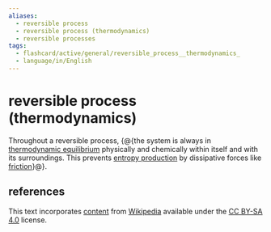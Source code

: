```yaml
---
aliases:
  - reversible process
  - reversible process (thermodynamics)
  - reversible processes
tags:
  - flashcard/active/general/reversible_process__thermodynamics_
  - language/in/English
---
```


# reversible process (thermodynamics)

Throughout a reversible process, {@{the system is always in [thermodynamic equilibrium](thermodynamic%20equilibrium.md) physically and chemically within itself and with its surroundings. This prevents [entropy production](entropy%20production.md) by dissipative forces like [friction](friction.md)}@}.

## references

This text incorporates [content](https://en.wikipedia.org/wiki/reversible_process_(thermodynamics)) from [Wikipedia](Wikipedia.md) available under the [CC BY-SA 4.0](https://creativecommons.org/licenses/by-sa/4.0/) license.
